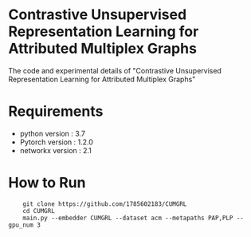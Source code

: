 # Contrastive Unsupervised  Representation Learning for Attributed Multiplex Graphs
The code and experimental details of "Contrastive Unsupervised  Representation Learning for Attributed Multiplex Graphs"
# Requirements
* python version : 3.7 
* Pytorch version : 1.2.0
* networkx version : 2.1
# How to Run
```
    git clone https://github.com/1785602183/CUMGRL
    cd CUMGRL
    main.py --embedder CUMGRL --dataset acm --metapaths PAP,PLP --gpu_num 3
    
```




